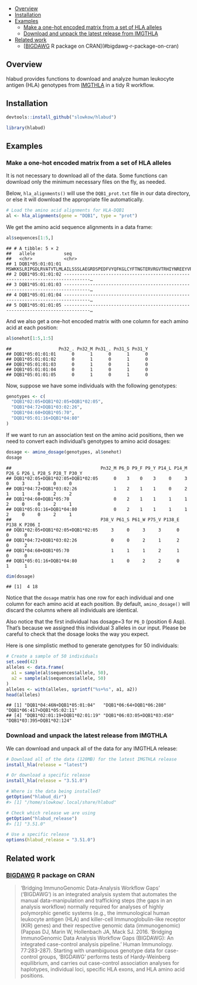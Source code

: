 -   [Overview](#overview)
-   [Installation](#installation)
-   [Examples](#examples)
    -   [Make a one-hot encoded matrix from a set of HLA
        alleles](#make-a-one-hot-encoded-matrix-from-a-set-of-hla-alleles)
    -   [Download and unpack the latest release from
        IMGTHLA](#download-and-unpack-the-latest-release-from-imgthla)
-   [Related work](#related-work)
    -   [[BIGDAWG](https://CRAN.R-project.org/package=BIGDAWG) R package
        on CRAN](#bigdawg-r-package-on-cran)

Overview
--------

hlabud provides functions to download and analyze human leukocyte
antigen (HLA) genotypes from [IMGTHLA](https://github.com/ANHIG/IMGTHLA)
in a tidy R workflow.

Installation
------------

``` r
devtools::install_github("slowkow/hlabud")
```

``` r
library(hlabud)
```

Examples
--------

### Make a one-hot encoded matrix from a set of HLA alleles

It is not necessary to download all of the data. Some functions can
download only the minimum necessary files on the fly, as needed.

Below, `hla_alignments()` will use the `DQB1_prot.txt` file in our data
directory, or else it will download the appropriate file automatically.

``` r
# Load the amino acid alignments for HLA-DQB1
al <- hla_alignments(gene = "DQB1", type = "prot")
```

We get the amino acid sequence alignments in a data frame:

``` r
al$sequences[1:5,]
```

    ## # A tibble: 5 × 2
    ##   allele           seq                                                                              
    ##   <chr>            <chr>                                                                            
    ## 1 DQB1*05:01:01:01 MSWKKSLRIPGDLRVATVTLMLAILSSSLAEGRDSPEDFVYQFKGLCYFTNGTERVRGVTRHIYNREEYVRFDSDVGVYR…
    ## 2 DQB1*05:01:01:02 --------------------------------------------------------------------------------…
    ## 3 DQB1*05:01:01:03 --------------------------------------------------------------------------------…
    ## 4 DQB1*05:01:01:04 --------------------------------------------------------------------------------…
    ## 5 DQB1*05:01:01:05 --------------------------------------------------------------------------------…

And we also get a one-hot encoded matrix with one column for each amino
acid at each position:

``` r
al$onehot[1:5,1:5]
```

    ##                  Pn32_. Pn32_M Pn31_. Pn31_S Pn31_Y
    ## DQB1*05:01:01:01      0      1      0      1      0
    ## DQB1*05:01:01:02      0      1      0      1      0
    ## DQB1*05:01:01:03      0      1      0      1      0
    ## DQB1*05:01:01:04      0      1      0      1      0
    ## DQB1*05:01:01:05      0      1      0      1      0

Now, suppose we have some individuals with the following genotypes:

``` r
genotypes <- c(
  "DQB1*02:05+DQB1*02:05+DQB1*02:05",
  "DQB1*04:72+DQB1*03:02:26",
  "DQB1*04:60+DQB1*05:70",
  "DQB1*05:01:16+DQB1*04:80"
)
```

If we want to run an association test on the amino acid positions, then
we need to convert each individual’s genotypes to amino acid dosages:

``` r
dosage <- amino_dosage(genotypes, al$onehot)
dosage
```

    ##                                  Pn32_M P6_D P9_F P9_Y P14_L P14_M P26_G P26_L P28_S P28_T P30_Y
    ## DQB1*02:05+DQB1*02:05+DQB1*02:05      0    3    0    3     0     3     0     3     3     0     0
    ## DQB1*04:72+DQB1*03:02:26              1    2    1    1     0     2     1     1     0     2     2
    ## DQB1*04:60+DQB1*05:70                 0    2    1    1     1     1     2     0     0     2     1
    ## DQB1*05:01:16+DQB1*04:80              0    2    1    1     1     1     2     0     0     2     1
    ##                                  P38_V P61_S P61_W P75_V P138_E P138_K P206_I
    ## DQB1*02:05+DQB1*02:05+DQB1*02:05     3     0     3     3      0      0      0
    ## DQB1*04:72+DQB1*03:02:26             0     0     2     1      2      0      2
    ## DQB1*04:60+DQB1*05:70                1     1     1     2      1      0      0
    ## DQB1*05:01:16+DQB1*04:80             1     0     2     2      0      1      1

``` r
dim(dosage)
```

    ## [1]  4 18

Notice that the `dosage` matrix has one row for each individual and one
column for each amino acid at each position. By default,
`amino_dosage()` will discard the columns where all individuals are
identical.

Also notice that the first individual has dosage=3 for `P6_D` (position
6 Asp). That’s because we assigned this individual 3 alleles in our
input. Please be careful to check that the dosage looks the way you
expect.

Here is one simplistic method to generate genotypes for 50 individuals:

``` r
# Create a sample of 50 individuals
set.seed(42)
alleles <- data.frame(
  a1 = sample(al$sequences$allele, 50),
  a2 = sample(al$sequences$allele, 50)
)
alleles <- with(alleles, sprintf("%s+%s", a1, a2))
head(alleles)
```

    ## [1] "DQB1*04:46N+DQB1*05:01:04"   "DQB1*06:64+DQB1*06:280"      "DQB1*06:417+DQB1*05:02:11"  
    ## [4] "DQB1*02:01:19+DQB1*02:01:19" "DQB1*06:03:05+DQB1*03:450"   "DQB1*03:395+DQB1*02:124"

### Download and unpack the latest release from IMGTHLA

We can download and unpack all of the data for any IMGTHLA release:

``` r
# Download all of the data (120MB) for the latest IMGTHLA release
install_hla(release = "latest")

# Or download a specific release
install_hla(release = "3.51.0")

# Where is the data being installed?
getOption("hlabud_dir")
#> [1] "/home/slowkow/.local/share/hlabud"

# Check which release we are using
getOption("hlabud_release")
#> [1] "3.51.0"

# Use a specific release
options(hlabud_release = "3.51.0")
```

Related work
------------

### [BIGDAWG](https://CRAN.R-project.org/package=BIGDAWG) R package on CRAN

> ‘Bridging ImmunoGenomic Data-Analysis Workflow Gaps’ (‘BIGDAWG’) is an
> integrated analysis system that automates the manual data-manipulation
> and trafficking steps (the gaps in an analysis workflow) normally
> required for analyses of highly polymorphic genetic systems (e.g., the
> immunological human leukocyte antigen (HLA) and killer-cell
> Immunoglobulin-like receptor (KIR) genes) and their respective genomic
> data (immunogenomic) (Pappas DJ, Marin W, Hollenbach JA, Mack SJ.
> 2016. ‘Bridging ImmunoGenomic Data Analysis Workflow Gaps (BIGDAWG):
> An integrated case-control analysis pipeline.’ Human Immunology.
> 77:283-287). Starting with unambiguous genotype data for case-control
> groups, ‘BIGDAWG’ performs tests of Hardy-Weinberg equilibrium, and
> carries out case-control association analyses for haplotypes,
> individual loci, specific HLA exons, and HLA amino acid positions.
